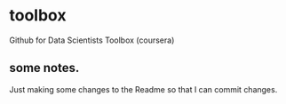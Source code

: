 # toolbox
Github for Data Scientists Toolbox (coursera)
## some notes.	
Just making some changes to the Readme so that I can commit changes.
